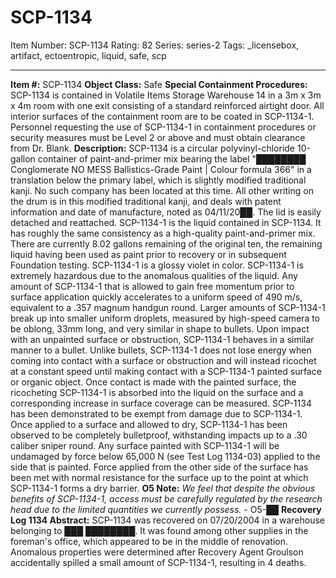 # SCP-1134
Item Number: SCP-1134
Rating: 82
Series: series-2
Tags: _licensebox, artifact, ectoentropic, liquid, safe, scp

---

**Item #:** SCP-1134
**Object Class:** Safe
**Special Containment Procedures:** SCP-1134 is contained in Volatile Items Storage Warehouse 14 in a 3m x 3m x 4m room with one exit consisting of a standard reinforced airtight door. All interior surfaces of the containment room are to be coated in SCP-1134-1.
Personnel requesting the use of SCP-1134-1 in containment procedures or security measures must be Level 2 or above and must obtain clearance from Dr. Blank.
**Description:** SCP-1134 is a circular polyvinyl-chloride 10-gallon container of paint-and-primer mix bearing the label "████████ Conglomerate NO MESS Ballistics-Grade Paint | Colour formula 366" in a translation below the primary label, which is slightly modified traditional kanji. No such company has been located at this time. All other writing on the drum is in this modified traditional kanji, and deals with patent information and date of manufacture, noted as 04/11/20██. The lid is easily detached and reattached.
SCP-1134-1 is the liquid contained in SCP-1134. It has roughly the same consistency as a high-quality paint-and-primer mix. There are currently 8.02 gallons remaining of the original ten, the remaining liquid having been used as paint prior to recovery or in subsequent Foundation testing. SCP-1134-1 is a glossy violet in color.
SCP-1134-1 is extremely hazardous due to the anomalous qualities of the liquid. Any amount of SCP-1134-1 that is allowed to gain free momentum prior to surface application quickly accelerates to a uniform speed of 490 m/s, equivalent to a .357 magnum handgun round. Larger amounts of SCP-1134-1 break up into smaller uniform droplets, measured by high-speed camera to be oblong, 33mm long, and very similar in shape to bullets. Upon impact with an unpainted surface or obstruction, SCP-1134-1 behaves in a similar manner to a bullet.
Unlike bullets, SCP-1134-1 does not lose energy when coming into contact with a surface or obstruction and will instead ricochet at a constant speed until making contact with a SCP-1134-1 painted surface or organic object. Once contact is made with the painted surface, the ricocheting SCP-1134-1 is absorbed into the liquid on the surface and a corresponding increase in surface coverage can be measured. SCP-1134 has been demonstrated to be exempt from damage due to SCP-1134-1.
Once applied to a surface and allowed to dry, SCP-1134-1 has been observed to be completely bulletproof, withstanding impacts up to a .30 caliber sniper round. Any surface painted with SCP-1134-1 will be undamaged by force below 65,000 N (see Test Log 1134-03) applied to the side that is painted. Force applied from the other side of the surface has been met with normal resistance for the surface up to the point at which SCP-1134-1 forms a dry barrier.
**O5 Note:** _We feel that despite the obvious benefits of SCP-1134-1, access must be carefully regulated by the research head due to the limited quantities we currently possess._ \- O5-██
**Recovery Log 1134 Abstract:** SCP-1134 was recovered on 07/20/2004 in a warehouse belonging to ███ ████████. It was found among other supplies in the foreman's office, which appeared to be in the middle of renovation. Anomalous properties were determined after Recovery Agent Groulson accidentally spilled a small amount of SCP-1134-1, resulting in 4 deaths.